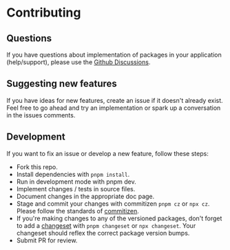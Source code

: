 # Contributing

## Questions

If you have questions about implementation of packages in your application (help/support), please use the [Github Discussions](https://github.com/rocket-science-core/core/discussions).

## Suggesting new features

If you have ideas for new features, create an issue if it doesn't already exist. Feel free to go ahead and try an implementation or spark up a conversation in the issues comments.

## Development

If you want to fix an issue or develop a new feature, follow these steps:

- Fork this repo.
- Install dependencies with `pnpm install`.
- Run in development mode with pnpm dev.
- Implement changes / tests in source files.
- Document changes in the appropriate doc page.
- Stage and commit your changes with commitizen `pnpm cz` or `npx cz`. Please follow the standards of [commitizen](https://github.com/commitizen/cz-cli).
- If you're making changes to any of the versioned packages, don't forget to add a [changeset](https://github.com/changesets/changesets/blob/main/docs/adding-a-changeset.md) with `pnpm changeset` or `npx changeset`. Your changeset should reflex the correct package version bumps.
- Submit PR for review.
